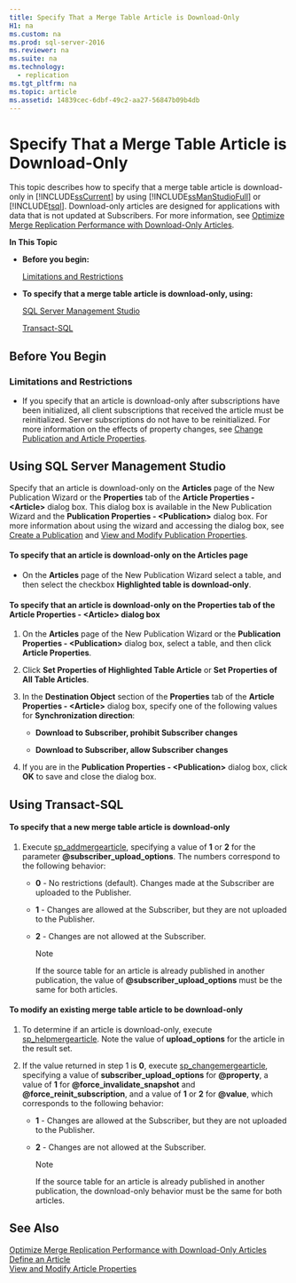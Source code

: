 ```yaml
---
title: Specify That a Merge Table Article is Download-Only
H1: na
ms.custom: na
ms.prod: sql-server-2016
ms.reviewer: na
ms.suite: na
ms.technology: 
  - replication
ms.tgt_pltfrm: na
ms.topic: article
ms.assetid: 14839cec-6dbf-49c2-aa27-56847b09b4db
---
```

# Specify That a Merge Table Article is Download-Only
  This topic describes how to specify that a merge table article is download-only in [!INCLUDE[ssCurrent](../../Topics/TopicNameContainA/includes/ssCurrent_md.md)] by using [!INCLUDE[ssManStudioFull](../../Topics/TopicNameContainA/includes/ssManStudioFull_md.md)] or [!INCLUDE[tsql](../../Topics/TopicNameContainA/includes/tsql_md.md)]. Download-only articles are designed for applications with data that is not updated at Subscribers. For more information, see [Optimize Merge Replication Performance with Download-Only Articles](../../Topics/TopicNameNotContainA/Optimize-Merge-Replication-Performance-with-Download-Only-Articles.md).  
  
 **In This Topic**  
  
-   **Before you begin:**  
  
     [Limitations and Restrictions](#Restrictions)  
  
-   **To specify that a merge table article is download-only, using:**  
  
     [SQL Server Management Studio](#SSMSProcedure)  
  
     [Transact-SQL](#TsqlProcedure)  
  
##  <a name="BeforeYouBegin"></a> Before You Begin  
  
###  <a name="Restrictions"></a> Limitations and Restrictions  
  
-   If you specify that an article is download-only after subscriptions have been initialized, all client subscriptions that received the article must be reinitialized. Server subscriptions do not have to be reinitialized. For more information on the effects of property changes, see [Change Publication and Article Properties](../../Topics/TopicNameNotContainA/Change-Publication-and-Article-Properties.md).  
  
##  <a name="SSMSProcedure"></a> Using SQL Server Management Studio  
 Specify that an article is download-only on the **Articles** page of the New Publication Wizard or the **Properties** tab of the **Article Properties - <Article\>** dialog box. This dialog box is available in the New Publication Wizard and the **Publication Properties - <Publication\>** dialog box. For more information about using the wizard and accessing the dialog box, see [Create a Publication](../../Topics/TopicNameContainA/Create-a-Publication.md) and [View and Modify Publication Properties](../../Topics/TopicNameNotContainA/View-and-Modify-Publication-Properties.md).  
  
#### To specify that an article is download-only on the Articles page  
  
-   On the **Articles** page of the New Publication Wizard select a table, and then select the checkbox **Highlighted table is download-only**.  
  
#### To specify that an article is download-only on the Properties tab of the Article Properties - <Article\> dialog box  
  
1.  On the **Articles** page of the New Publication Wizard or the **Publication Properties - <Publication\>** dialog box, select a table, and then click **Article Properties**.  
  
2.  Click **Set Properties of Highlighted Table Article** or **Set Properties of All Table Articles**.  
  
3.  In the **Destination Object** section of the **Properties** tab of the **Article Properties - <Article\>** dialog box, specify one of the following values for **Synchronization direction**:  
  
    -   **Download to Subscriber, prohibit Subscriber changes**  
  
    -   **Download to Subscriber, allow Subscriber changes**  
  
4.  If you are in the **Publication Properties - <Publication\>** dialog box, click **OK** to save and close the dialog box.  
  
##  <a name="TsqlProcedure"></a> Using Transact-SQL  
  
#### To specify that a new merge table article is download-only  
  
1.  Execute [sp_addmergearticle](../Topic/sp_addmergearticle%20\(Transact-SQL\).md), specifying a value of **1** or **2** for the parameter **@subscriber_upload_options**. The numbers correspond to the following behavior:  
  
    -   **0** - No restrictions (default). Changes made at the Subscriber are uploaded to the Publisher.  
  
    -   **1** - Changes are allowed at the Subscriber, but they are not uploaded to the Publisher.  
  
    -   **2** - Changes are not allowed at the Subscriber.  
  
        > [!NOTE]  
        >  If the source table for an article is already published in another publication, the value of **@subscriber_upload_options** must be the same for both articles.  
  
#### To modify an existing merge table article to be download-only  
  
1.  To determine if an article is download-only, execute [sp_helpmergearticle](../Topic/sp_helpmergearticle%20\(Transact-SQL\).md). Note the value of **upload_options** for the article in the result set.  
  
2.  If the value returned in step 1 is **0**, execute [sp_changemergearticle](../Topic/sp_changemergearticle%20\(Transact-SQL\).md), specifying a value of **subscriber_upload_options** for **@property**, a value of **1** for **@force_invalidate_snapshot** and **@force_reinit_subscription**, and a value of **1** or **2** for **@value**, which corresponds to the following behavior:  
  
    -   **1** - Changes are allowed at the Subscriber, but they are not uploaded to the Publisher.  
  
    -   **2** - Changes are not allowed at the Subscriber.  
  
        > [!NOTE]  
        >  If the source table for an article is already published in another publication, the download-only behavior must be the same for both articles.  
  
## See Also  
 [Optimize Merge Replication Performance with Download-Only Articles](../../Topics/TopicNameNotContainA/Optimize-Merge-Replication-Performance-with-Download-Only-Articles.md)   
 [Define an Article](../../Topics/TopicNameNotContainA/Define-an-Article.md)   
 [View and Modify Article Properties](../../Topics/TopicNameNotContainA/View-and-Modify-Article-Properties.md)  
  
  
